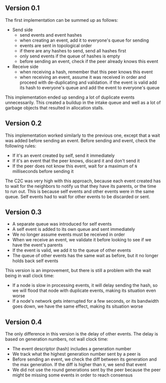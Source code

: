 ## Version 0.1

The first implementation can be summed up as follows:

- Send side
    - send events and event hashes
    - when creating an event, add it to everyone's queue for sending
    - events are sent in topological order
    - if there are any hashes to send, send all hashes first
    - only send events if the queue of hashes is empty
    - before sending an event, check if the peer already knows this event
- Receive side
    - when receiving a hash, remember that this peer knows this event
    - when receiving an event, assume it was received in order and proceed with de-duplicating and validation.
      if the event is valid add its hash to everyone's queue and add the event to everyone's queue

This implementation ended up sending a lot of duplicate events unnecessarily. This created a buildup in the intake
queue and well as a lot of garbage objects that resulted in allocation stalls.

## Version 0.2

This implementation worked similarly to the previous one, except that a wait was added before sending an event.
Before sending and event, check the following rules:

- If it's an event created by self, send it immediately
- If it's an event that the peer knows, discard it and don't send it
- If the peer does not know this event, wait for a maximum of `N` milliseconds before sending it

The C2C was very high with this approach, because each event created has to wait for the neighbors to notify us that
they have its parents, or the time to run out. This is because self events and other events were in the same queue.
Self events had to wait for other events to be discarded or sent.

## Version 0.3

- A separate queue was introduced for self events
- A self event is added to its own queue and sent immediately
- We no longer assume events must be received in order
- When we receive an event, we validate it before looking to see if we have the event's parents
- If the event is valid, we add it to the queue of other events
- The queue of other events has the same wait as before, but it no longer holds back self events

This version is an improvement, but there is still a problem with the wait being in wall clock time:

- If a node is slow in processing events, it will delay sending the hash, so we will flood that node with duplicate
  events, making its situation even worse
- If a node's network gets interrupted for a few seconds, or its bandwidth goes down, we have the same effect, making
  its situation worse

## Version 0.4

The only difference in this version is the delay of other events. The delay is based on generation numbers, not wall
clock time:

- The event descriptor (hash) includes a generation number
- We track what the highest generation number sent by a peer is
- Before sending an event, we check the diff between its generation and the max generation. If the diff is higher than
  `X`, we send that event
- We did not use the round generations sent by the peer because the peer might be missing some events in order to reach
  consensus